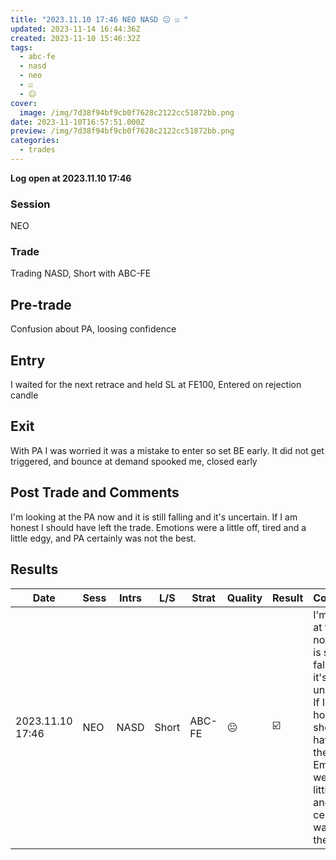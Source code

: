 ```yaml
---
title: "2023.11.10 17:46 NEO NASD 😐 ☑️ "
updated: 2023-11-14 16:44:36Z
created: 2023-11-10 15:46:32Z
tags:
  - abc-fe
  - nasd
  - neo
  - ☑️
  - 😐
cover:
  image: /img/7d38f94bf9cb0f7628c2122cc51872bb.png
date: 2023-11-10T16:57:51.000Z
preview: /img/7d38f94bf9cb0f7628c2122cc51872bb.png
categories:
  - trades
---
```



**Log open at 2023.11.10 17:46**
### Session
NEO
### Trade
Trading NASD, Short with ABC-FE
## Pre-trade
Confusion about PA, loosing confidence
## Entry
I waited for the next retrace and held SL at FE100, Entered on rejection candle
## Exit
With PA I was worried it was a mistake to enter so set BE early. It did not get triggered, and bounce at demand spooked me, closed early
## Post Trade and Comments
I'm looking at the PA now and it is still falling and it's uncertain. If I am honest I should have left the trade. Emotions were a little off, tired and a little edgy, and PA certainly was not the best.	
## Results

| Date | Sess | Intrs | L/S | Strat | Quality | Result | Comments | URL  | R | Risk% |
|--|--|--|--|--|--|--|--|--|--|--|
| 2023.11.10 17:46 | NEO | NASD | Short | ABC-FE |😐 | ☑️ | I'm looking at the PA now and it is still falling and it's uncertain. If I am honest I should have left the trade. Emotions were a little off and PA certainly was not the best.  | https://www.mql5.com/en/charts/18509632/us100-cash-m1-ftmo-s-r | 1.85 | 0.5 |